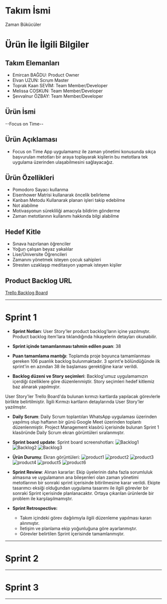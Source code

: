 
# **Takım İsmi**

Zaman Bükücüler

# Ürün İle İlgili Bilgiler

## Takım Elemanları

- Emircan BAĞDU: Product Owner
- Elvan UZUN: Scrum Master
- Toprak Kaan SEVİM: Team Member/Developer
- Melissa COSKUN: Team Member/Developer
- Şevvalnur ÖZBAY: Team Member/Developer

## Ürün İsmi

--Focus on Time--

## Ürün Açıklaması

- Focus on Time App uygulamamız ile zaman yönetimi konusunda sıkça başvurulan metotları bir araya toplayarak  kişilerin bu metotlara tek uygulama üzerinden ulaşabilmesini sağlayacağız.

## Ürün Özellikleri

- Pomodoro Sayacı kullanma
- Eisenhower Matrisi kullanarak öncelik belirleme
- Kanban Metodu Kullanarak planan işleri takip edebilme
- Not alabilme
- Motivasyonun sürekliliği amacıyla bildirim gönderme
- Zaman metotlarının kullanımı hakkında bilgi alabilme


## Hedef Kitle

- Sınava hazırlanan öğrenciler
- Yoğun çalışan beyaz yakalılar
- Lise/Üniversite Öğrencileri
- Zamanını yönetmek isteyen çocuk sahipleri
- Stresten uzaklaşıp meditasyon yapmak isteyen kişiler


## Product Backlog URL

[Trello Backlog Board](https://trello.com/b/uCOAJHf5/backlog)

---

# Sprint 1

- **Sprint Notları**: User Story'ler product backlog'ların içine yazılmıştır. Product backlog item'lara tıklandığında hikayelerin detayları okunabilir.

- **Sprint içinde tamamlanması tahmin edilen puan**: 38

- **Puan tamamlama mantığı**: Toplamda proje boyunca tamamlanması gereken 106 puanlık backlog bulunmaktadır. 3 sprint'e bölündüğünde ilk sprint'in en azından 38 ile başlaması gerektiğine karar verildi.

- **Backlog düzeni ve Story seçimleri**: Backlog'umuz uygulamamızın içerdiği özelliklere göre düzenlenmiştir. Story seçimleri hedef kitlemiz baz alınarak yapılmıştır.

User Story'ler Trello Board'da bulunan kırmızı kartlarda yapılacak görevlerle birlikte belirtilmiştir. İlgili Kırmızı kartların detaylarında User Story'ler yazılmıştır.

- **Daily Scrum**: Daily Scrum toplantıları WhatsApp uygulaması üzerinden yapılmış olup haftanın bir günü Google Meet üzerinden toplantı düzenlenmiştir. Project Management klasörü içerisinde bulunan Sprint 1 klasöründe Daily Scrum ekran görüntüleri sıralanmıştır.

- **Sprint board update**: Sprint board screenshotları: 
![Backlog1](https://user-images.githubusercontent.com/94361819/167292087-29ce604c-8624-4f09-b88f-dc88eee10dc5.png)
![Backlog2](https://user-images.githubusercontent.com/94361819/167292090-a10fd284-f4f9-4d2f-9cd7-519543d9fed1.png)
![Backlog3](https://user-images.githubusercontent.com/94361819/167292084-effa3acb-19bc-43cb-b9e1-8d5884478ba1.png)


- **Ürün Durumu**: Ekran görüntüleri:
![product1](https://user-images.githubusercontent.com/94361819/167312439-ebb6d96d-acc8-4c3f-9fc6-ee92b4c168fa.jpeg)
![product2](https://user-images.githubusercontent.com/94361819/167312438-94a33782-44db-40a2-ae39-26faf1ab41ac.jpeg)
![product3](https://user-images.githubusercontent.com/94361819/167292268-03a742c1-33f5-49a3-ab6d-f59e9dc97256.jpeg)
![product4](https://user-images.githubusercontent.com/94361819/167292269-5e079ba4-7ab7-4797-af6d-4a80192f9141.jpeg)
![product5](https://user-images.githubusercontent.com/94361819/167292270-cf31fb21-bfb0-4dc4-be32-aa1891a2a930.jpeg)
![product6](https://user-images.githubusercontent.com/94361819/167292271-f37949fe-a056-4a3c-bbe9-ec00e61c7738.png)
- **Sprint Review**: 
Alınan kararlar: Ekip üyelerinin daha fazla sorumluluk almasına ve uygulamanın ana bileşenleri olan zaman yönetimi metotlarının bir sonraki sprint içerisinde bitirilmesine karar verildi. Ekipte tasarımcı eksiği olduğundan uygulama tasarımı ile ilgili  görevler bir sonraki Sprint içerisinde planlanacaktır. Ortaya çıkarılan ürünlerde bir problem ile karşılaşılmamıştır. 
- **Sprint Retrospective:**
  - Takım içindeki görev dağılımıyla ilgili düzenleme yapılması kararı alınmıştır.
  - İletişim ve planlama ekip yoğunluğuna göre ayarlanmıştır.
  - Görevler belirtilen Sprint içerisinde tamamlanmıştır.
  
 



---

# Sprint 2


---

# Sprint 3

---
